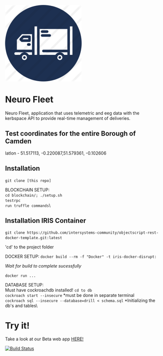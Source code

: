 <img src="icon.png" height="250" width="250">

# Neuro Fleet
Neuro Fleet, application that uses telemetric and eeg data with the kerbspace API to provide real-time management of deliveries.

## Test coordinates for the entire Borough of Camden
latlon - 51.517113, -0.220087,51.579361, -0.102606

## Installation
`git clone [this repo]`

BLOCKCHAIN SETUP:\
`cd blockchain/; ./setup.sh`\
`testrpc`\
`run truffle commands`\

## Installation IRIS Container
`git clone https://github.com/intersystems-community/objectscript-rest-docker-template.git:latest`

'cd' to the project folder

DOCKER SETUP:
`docker build --rm -f "Docker" -t iris-docker-disrupt:`

*Wait for build to complete sucessfully*

`docker run ...`

DATABASE SETUP:\
Must have cockroachdb installed!
`cd to db`\
`cockroach start --insecure` *must be done in separate terminal\
`cockroach sql --insecure --database=drill < schema.sql` *Initializing the db's and tables\

# Try it!

Take a look at our Beta web app [HERE!](http://www..com/)

[![Build Status](https://travis-ci.org/coderrick/drill.svg?branch=master)](https://travis-ci.org/coderrick/drill)

